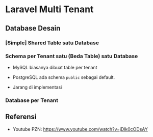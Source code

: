 # Laravel Multi Tenant

## Database Desain

### [Simple] Shared Table satu Database


### Schema per Tenant satu (Beda Table) satu Database
- MySQL biasanya dibuat table per tenant
- PostgreSQL ada schema `public` sebagai default.

- Jarang di implementasi
### Database per Tenant

## Referensi
- Youtube PZN: https://www.youtube.com/watch?v=jDlk0cODsAY